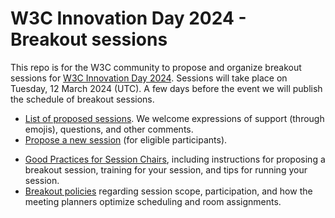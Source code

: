 # W3C Innovation Day 2024 - Breakout sessions
This repo is for the W3C community to propose and organize breakout sessions for [W3C Innovation Day 2024](@@addlink). Sessions will take place on Tuesday, 12 March 2024 (UTC). A few days before the event we will publish the schedule of breakout sessions.

* [List of proposed sessions](../../issues). We welcome expressions of support (through emojis), questions, and other comments.
* [Propose a new session](https://github.com/w3c/innovation-day-2024/issues/new?assignees=&labels=session&projects=&template=session.yml) (for eligible participants).
<!-- * [Calendar of breakout sessions](https://www.w3.org/calendar/innovation-day-2024/).-->
* [Good Practices for Session Chairs](https://github.com/w3c/tpac-breakouts/wiki/Good-Practices-for-Session-Chairs), including instructions for proposing a breakout session, training for your session, and tips for running your session.
* [Breakout policies](https://github.com/w3c/innovation-day-2024/wiki/Policies) regarding session scope, participation, and how the meeting planners optimize scheduling and room assignments.

